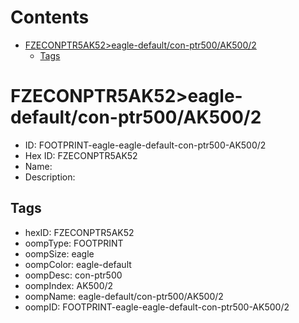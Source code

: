 



Contents
========

* [FZECONPTR5AK52>eagle-default/con-ptr500/AK500/2](#fzeconptr5ak52eagle-defaultcon-ptr500ak5002)
	* [Tags](#tags)

# FZECONPTR5AK52>eagle-default/con-ptr500/AK500/2

- ID: FOOTPRINT-eagle-eagle-default-con-ptr500-AK500/2
- Hex ID: FZECONPTR5AK52
- Name: 
- Description: 

## Tags

- hexID: FZECONPTR5AK52
- oompType: FOOTPRINT
- oompSize: eagle
- oompColor: eagle-default
- oompDesc: con-ptr500
- oompIndex: AK500/2
- oompName: eagle-default/con-ptr500/AK500/2
- oompID: FOOTPRINT-eagle-eagle-default-con-ptr500-AK500/2
